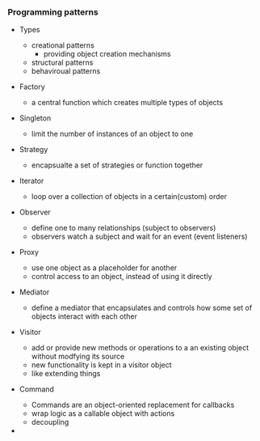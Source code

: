 
### Programming patterns

- Types
  - creational patterns
    - providing object creation mechanisms
  - structural patterns
  - behaviroual patterns
  
- Factory
  - a central function which creates multiple types of objects
  
- Singleton
  - limit the number of instances of an object to one
  
- Strategy
  - encapsualte a set of strategies or function together
  
- Iterator
  - loop over a collection of objects in a certain(custom) order
  
- Observer
  - define one to many relationships (subject to observers)
  - observers watch a subject and wait for an event (event listeners)
  
- Proxy
  - use one object as a placeholder for another
  - control access to an object, instead of using it directly
  
- Mediator
  - define a mediator that encapsulates and controls how some set of objects interact with each other
  
- Visitor
  - add or provide new methods or operations to a an existing object without modfying its source
  - new functionality is kept in a visitor object
  - like extending things

- Command
  - Commands are an object-oriented replacement for callbacks
  - wrap logic as a callable object with actions
  - decoupling
- 
